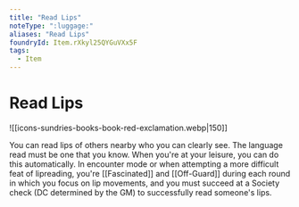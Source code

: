```yaml
---
title: "Read Lips"
noteType: ":luggage:"
aliases: "Read Lips"
foundryId: Item.rXkyl25QYGuVXx5F
tags:
  - Item
---
```


# Read Lips
![[icons-sundries-books-book-red-exclamation.webp|150]]

You can read lips of others nearby who you can clearly see. The language read must be one that you know. When you're at your leisure, you can do this automatically. In encounter mode or when attempting a more difficult feat of lipreading, you're [[Fascinated]] and [[Off-Guard]] during each round in which you focus on lip movements, and you must succeed at a Society check (DC determined by the GM) to successfully read someone's lips.
